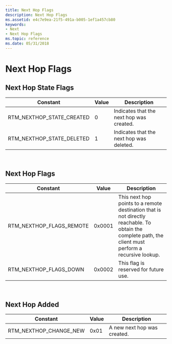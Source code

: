 ```yaml
---
title: Next Hop Flags
description: Next Hop Flags
ms.assetid: e4c7e9ea-21f5-491a-b005-1ef1a457cb80
keywords:
- Next
- Next Hop Flags
ms.topic: reference
ms.date: 05/31/2018
---
```


# Next Hop Flags

## Next Hop State Flags



| Constant                     | Value | Description                              |
|------------------------------|-------|------------------------------------------|
| RTM\_NEXTHOP\_STATE\_CREATED | 0     | Indicates that the next hop was created. |
| RTM\_NEXTHOP\_STATE\_DELETED | 1     | Indicates that the next hop was deleted. |



 

## Next Hop Flags



| Constant                    | Value  | Description                                                                                                                                           |
|-----------------------------|--------|-------------------------------------------------------------------------------------------------------------------------------------------------------|
| RTM\_NEXTHOP\_FLAGS\_REMOTE | 0x0001 | This next hop points to a remote destination that is not directly reachable. To obtain the complete path, the client must perform a recursive lookup. |
| RTM\_NEXTHOP\_FLAGS\_DOWN   | 0x0002 | This flag is reserved for future use.                                                                                                                 |



 

## Next Hop Added



| Constant                  | Value | Description                 |
|---------------------------|-------|-----------------------------|
| RTM\_NEXTHOP\_CHANGE\_NEW | 0x01  | A new next hop was created. |



 

 

 




